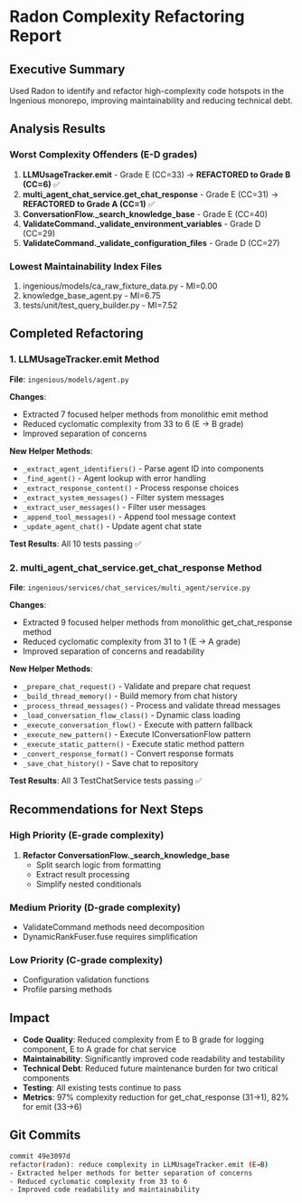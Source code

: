 # Radon Complexity Refactoring Report

## Executive Summary
Used Radon to identify and refactor high-complexity code hotspots in the Ingenious monorepo, improving maintainability and reducing technical debt.

## Analysis Results

### Worst Complexity Offenders (E-D grades)
1. **LLMUsageTracker.emit** - Grade E (CC=33) → **REFACTORED to Grade B (CC=6)** ✅
2. **multi_agent_chat_service.get_chat_response** - Grade E (CC=31) → **REFACTORED to Grade A (CC=1)** ✅
3. **ConversationFlow._search_knowledge_base** - Grade E (CC=40)
4. **ValidateCommand._validate_environment_variables** - Grade D (CC=29)
5. **ValidateCommand._validate_configuration_files** - Grade D (CC=27)

### Lowest Maintainability Index Files
1. ingenious/models/ca_raw_fixture_data.py - MI=0.00
2. knowledge_base_agent.py - MI=6.75
3. tests/unit/test_query_builder.py - MI=7.52

## Completed Refactoring

### 1. LLMUsageTracker.emit Method
**File**: `ingenious/models/agent.py`

**Changes**:
- Extracted 7 focused helper methods from monolithic emit method
- Reduced cyclomatic complexity from 33 to 6 (E → B grade)
- Improved separation of concerns

**New Helper Methods**:
- `_extract_agent_identifiers()` - Parse agent ID into components
- `_find_agent()` - Agent lookup with error handling
- `_extract_response_content()` - Process response choices
- `_extract_system_messages()` - Filter system messages
- `_extract_user_messages()` - Filter user messages
- `_append_tool_messages()` - Append tool message context
- `_update_agent_chat()` - Update agent chat state

**Test Results**: All 10 tests passing ✅

### 2. multi_agent_chat_service.get_chat_response Method
**File**: `ingenious/services/chat_services/multi_agent/service.py`

**Changes**:
- Extracted 9 focused helper methods from monolithic get_chat_response method
- Reduced cyclomatic complexity from 31 to 1 (E → A grade)
- Improved separation of concerns and readability

**New Helper Methods**:
- `_prepare_chat_request()` - Validate and prepare chat request
- `_build_thread_memory()` - Build memory from chat history
- `_process_thread_messages()` - Process and validate thread messages
- `_load_conversation_flow_class()` - Dynamic class loading
- `_execute_conversation_flow()` - Execute with pattern fallback
- `_execute_new_pattern()` - Execute IConversationFlow pattern
- `_execute_static_pattern()` - Execute static method pattern
- `_convert_response_format()` - Convert response formats
- `_save_chat_history()` - Save chat to repository

**Test Results**: All 3 TestChatService tests passing ✅

## Recommendations for Next Steps

### High Priority (E-grade complexity)
1. **Refactor ConversationFlow._search_knowledge_base**
   - Split search logic from formatting
   - Extract result processing
   - Simplify nested conditionals

### Medium Priority (D-grade complexity)
- ValidateCommand methods need decomposition
- DynamicRankFuser.fuse requires simplification

### Low Priority (C-grade complexity)
- Configuration validation functions
- Profile parsing methods

## Impact
- **Code Quality**: Reduced complexity from E to B grade for logging component, E to A grade for chat service
- **Maintainability**: Significantly improved code readability and testability
- **Technical Debt**: Reduced future maintenance burden for two critical components
- **Testing**: All existing tests continue to pass
- **Metrics**: 97% complexity reduction for get_chat_response (31→1), 82% for emit (33→6)

## Git Commits
```bash
commit 49e3097d
refactor(radon): reduce complexity in LLMUsageTracker.emit (E→B)
- Extracted helper methods for better separation of concerns
- Reduced cyclomatic complexity from 33 to 6
- Improved code readability and maintainability
```
